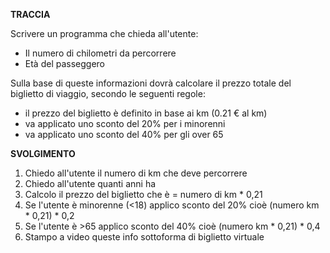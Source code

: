 **TRACCIA**

Scrivere un programma che chieda all'utente:
- Il numero di chilometri da percorrere
- Età del passeggero

Sulla base di queste informazioni dovrà calcolare il prezzo totale del biglietto di viaggio, secondo le seguenti regole:
- il prezzo del biglietto è definito in base ai km (0.21 € al km)
- va applicato uno sconto del 20% per i minorenni
- va applicato uno sconto del 40% per gli over 65


**SVOLGIMENTO**

1. Chiedo all'utente il numero di km che deve percorrere
2. Chiedo all'utente quanti anni ha
3. Calcolo il prezzo del biglietto che è = numero di km * 0,21
4. Se l'utente è minorenne (<18) applico sconto del 20% cioè (numero km * 0,21) * 0,2
5. Se l'utente è >65 applico sconto del 40% cioè (numero km * 0,21) * 0,4
6. Stampo a video queste info sottoforma di biglietto virtuale